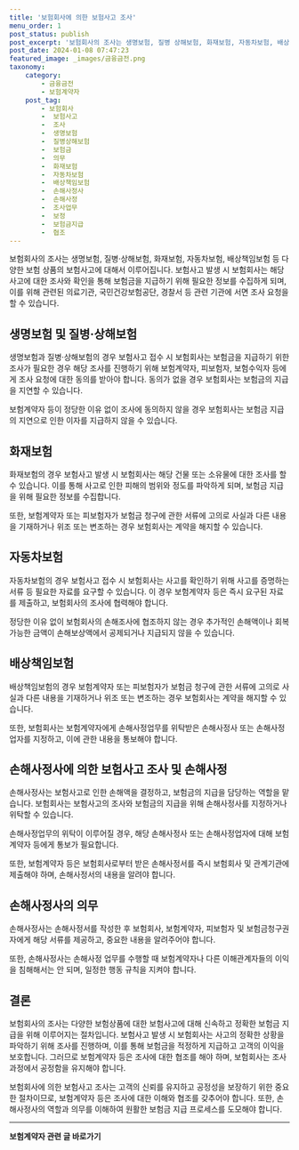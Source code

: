 ```yaml
---
title: '보험회사에 의한 보험사고 조사'
menu_order: 1
post_status: publish
post_excerpt: '보험회사의 조사는 생명보험, 질병 상해보험, 화재보험, 자동차보험, 배상책임보험 등 다양한 보험 상품의 보험사고에 대해서 이루어집니다. 보험사고 발생 시 보험회사는 해당 사고에 대한 조사와 확인을 통해 보험금을 지급하기 위해 필요한 정보를 수집하게 되며, 이를 위해 관련된 의료기관, 국민건강보험공단, 경찰서 등 관련 기관에 서면 조사 요청을 할 수 있습니다.'
post_date: 2024-01-08 07:47:23
featured_image: _images/금융금전.png
taxonomy:
    category:
        - 금융금전
        - 보험계약자
    post_tag:
        - 보험회사
        -  보험사고
        -  조사
        -  생명보험
        -  질병상해보험
        -  보험금
        -  의무
        -  화재보험
        -  자동차보험
        -  배상책임보험
        -  손해사정사
        -  손해사정
        -  조사업무
        -  보정
        -  보험금지급
        -  협조
---
```



보험회사의 조사는 생명보험, 질병·상해보험, 화재보험, 자동차보험, 배상책임보험 등 다양한 보험 상품의 보험사고에 대해서 이루어집니다. 보험사고 발생 시 보험회사는 해당 사고에 대한 조사와 확인을 통해 보험금을 지급하기 위해 필요한 정보를 수집하게 되며, 이를 위해 관련된 의료기관, 국민건강보험공단, 경찰서 등 관련 기관에 서면 조사 요청을 할 수 있습니다.

## 생명보험 및 질병·상해보험

생명보험과 질병·상해보험의 경우 보험사고 접수 시 보험회사는 보험금을 지급하기 위한 조사가 필요한 경우 해당 조사를 진행하기 위해 보험계약자, 피보험자, 보험수익자 등에게 조사 요청에 대한 동의를 받아야 합니다. 동의가 없을 경우 보험회사는 보험금의 지급을 지연할 수 있습니다.

보험계약자 등이 정당한 이유 없이 조사에 동의하지 않을 경우 보험회사는 보험금 지급의 지연으로 인한 이자를 지급하지 않을 수 있습니다.

## 화재보험

화재보험의 경우 보험사고 발생 시 보험회사는 해당 건물 또는 소유물에 대한 조사를 할 수 있습니다. 이를 통해 사고로 인한 피해의 범위와 정도를 파악하게 되며, 보험금 지급을 위해 필요한 정보를 수집합니다.

또한, 보험계약자 또는 피보험자가 보험금 청구에 관한 서류에 고의로 사실과 다른 내용을 기재하거나 위조 또는 변조하는 경우 보험회사는 계약을 해지할 수 있습니다.

## 자동차보험

자동차보험의 경우 보험사고 접수 시 보험회사는 사고를 확인하기 위해 사고를 증명하는 서류 등 필요한 자료를 요구할 수 있습니다. 이 경우 보험계약자 등은 즉시 요구된 자료를 제출하고, 보험회사의 조사에 협력해야 합니다.

정당한 이유 없이 보험회사의 손해조사에 협조하지 않는 경우 추가적인 손해액이나 회복 가능한 금액이 손해보상액에서 공제되거나 지급되지 않을 수 있습니다.

## 배상책임보험

배상책임보험의 경우 보험계약자 또는 피보험자가 보험금 청구에 관한 서류에 고의로 사실과 다른 내용을 기재하거나 위조 또는 변조하는 경우 보험회사는 계약을 해지할 수 있습니다.

또한, 보험회사는 보험계약자에게 손해사정업무를 위탁받은 손해사정사 또는 손해사정업자를 지정하고, 이에 관한 내용을 통보해야 합니다.

## 손해사정사에 의한 보험사고 조사 및 손해사정

손해사정사는 보험사고로 인한 손해액을 결정하고, 보험금의 지급을 담당하는 역할을 맡습니다. 보험회사는 보험사고의 조사와 보험금의 지급을 위해 손해사정사를 지정하거나 위탁할 수 있습니다.

손해사정업무의 위탁이 이루어질 경우, 해당 손해사정사 또는 손해사정업자에 대해 보험계약자 등에게 통보가 필요합니다.

또한, 보험계약자 등은 보험회사로부터 받은 손해사정서를 즉시 보험회사 및 관계기관에 제출해야 하며, 손해사정서의 내용을 알려야 합니다.

## 손해사정사의 의무

손해사정사는 손해사정서를 작성한 후 보험회사, 보험계약자, 피보험자 및 보험금청구권자에게 해당 서류를 제공하고, 중요한 내용을 알려주어야 합니다.

또한, 손해사정사는 손해사정 업무를 수행할 때 보험계약자나 다른 이해관계자들의 이익을 침해해서는 안 되며, 일정한 행동 규칙을 지켜야 합니다.

## 결론

보험회사의 조사는 다양한 보험상품에 대한 보험사고에 대해 신속하고 정확한 보험금 지급을 위해 이루어지는 절차입니다. 보험사고 발생 시 보험회사는 사고의 정확한 상황을 파악하기 위해 조사를 진행하며, 이를 통해 보험금을 적정하게 지급하고 고객의 이익을 보호합니다. 그러므로 보험계약자 등은 조사에 대한 협조를 해야 하며, 보험회사는 조사과정에서 공정함을 유지해야 합니다.

보험회사에 의한 보험사고 조사는 고객의 신뢰를 유지하고 공정성을 보장하기 위한 중요한 절차이므로, 보험계약자 등은 조사에 대한 이해와 협조를 갖추어야 합니다. 또한, 손해사정사의 역할과 의무를 이해하여 원활한 보험금 지급 프로세스를 도모해야 합니다.
<!-- wp:separator -->
<hr class="wp-block-separator has-alpha-channel-opacity"/>
<!-- /wp:separator -->

<!-- wp:group {"backgroundColor":"base","layout":{"type":"constrained"}} -->
<div class="wp-block-group has-base-background-color has-background"><!-- wp:paragraph {"align":"center","fontSize":"medium"} -->
<p class="has-text-align-center has-large-font-size"><strong>보험계약자 관련 글 바로가기</strong></p>
<!-- /wp:paragraph -->


<!-- wp:latest-posts
{"categories":[{"id":13963,"count":19,"description":"","link":"https://uknowlaw.com/category/%eb%b3%b4%ed%97%98%ea%b3%84%ec%95%bd%ec%9e%90/","name":"보험계약자","slug":"보험계약자","taxonomy":"category","parent":0,"meta":[],"_links":{"self":[{"href":"https://uknowlaw.com/wp-json/wp/v2/categories/13963"}],"collection":[{"href":"https://uknowlaw.com/wp-json/wp/v2/categories"}],"about":[{"href":"https://uknowlaw.com/wp-json/wp/v2/taxonomies/category"}],"wp:post_type":[{"href":"https://uknowlaw.com/wp-json/wp/v2/posts?categories=13963"}],"curies":[{"name":"wp","href":"https://api.w.org/{rel}","templated":true}]}}],"postsToShow":100,"excerptLength":28,"postLayout":"grid","columns":2,"featuredImageAlign":"left","featuredImageSizeSlug":"large","fontSize":"small"} /--></div>
<!-- /wp:group -->